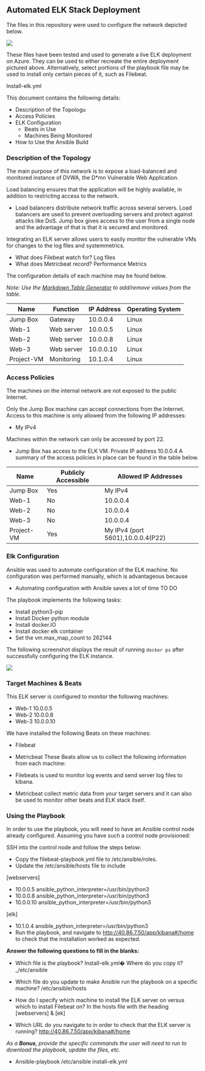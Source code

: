 ## Automated ELK Stack Deployment

The files in this repository were used to configure the network depicted below.

![](diagrams/ProjectDiagram.PNG)


These files have been tested and used to generate a live ELK deployment on Azure. They can be used to either recreate the entire deployment pictured above. Alternatively, select portions of the playbook file may be used to install only certain pieces of it, such as Filebeat.

  Install-elk.yml

This document contains the following details:
- Description of the Topologu
- Access Policies
- ELK Configuration
  - Beats in Use
  - Machines Being Monitored
- How to Use the Ansible Build


### Description of the Topology

The main purpose of this network is to expose a load-balanced and monitored instance of DVWA, the D*mn Vulnerable Web Application.

Load balancing ensures that the application will be highly available, in addition to restricting access to the network.
- Load balancers distribute network traffic across several servers. Load balancers are used to prevent overloading servers and protect against attacks like DoS. Jump box gives access to the user from a single node and the advantage of that is that it is secured and monitored.

Integrating an ELK server allows users to easily monitor the vulnerable VMs for changes to the log files and systemmetrics.
- What does Filebeat watch for? Log files 
- What does Metricbeat record? Performance Metrics

The configuration details of each machine may be found below.

_Note: Use the [Markdown Table
Generator](http://www.tablesgenerator.com/markdown_tables) to add/remove values from the table_.

| Name      | Function  | IP Address | Operating System |
|---------- |---------- |------------|------------------|
| Jump Box  | Gateway   | 10.0.0.4   | Linux            |
| Web-1     | Web server| 10.0.0.5   | Linux            |
| Web-2     | Web server| 10.0.0.8   | Linux            |
| Web-3     | Web server| 10.0.0.10  | Linux            |
| Project-VM| Monitoring| 10.1.0.4   | Linux            |
### Access Policies

The machines on the internal network are not exposed to the public Internet. 

Only the Jump Box machine can accept connections from the Internet. Access to this machine is only allowed from the following IP addresses:

- My IPv4

Machines within the network can only be accessed by port 22.
- Jump Box has access to the ELK VM. Private IP address 10.0.0.4
A summary of the access policies in place can be found in the table below.

| Name       | Publicly Accessible | Allowed IP Addresses               |
|----------  |---------------------|------------------------------------|
| Jump Box   | Yes                 |  My IPv4                           |
| Web-1      | No                  |  10.0.0.4                          |
| Web-2      | No                  |  10.0.0.4                          |
| Web-3      | No                  |  10.0.0.4                          |
| Project-VM | Yes	  |  My IPv4 (port 5601),10.0.0.4(P22) |            |
	


### Elk Configuration

Ansible was used to automate configuration of the ELK machine. No configuration was performed manually, which is advantageous because
- Automating configuration with Ansible saves a lot of time TO DO

The playbook implements the following tasks:
- Install python3-pip
- Install Docker python module
- Install docker.IO
- Install docker elk container
- Set the vm.max_map_count to 262144

The following screenshot displays the result of running `docker ps` after successfully configuring the ELK instance.

![](diagrams/DockerPS.PNG)

### Target Machines & Beats
This ELK server is configured to monitor the following machines:

- Web-1 10.0.0.5
- Web-2 10.0.0.8
- Web-3 10.0.0.10

We have installed the following Beats on these machines:
- Filebeat
- Metricbeat
These Beats allow us to collect the following information from each machine:
- Filebeats is used to monitor log events and send server log files to kibana.

- Metricbeat collect metric data from your target servers and it can also be used to monitor other beats and ELK stack itself.


### Using the Playbook
In order to use the playbook, you will need to have an Ansible control node already configured. Assuming you have such a control node provisioned: 

SSH into the control node and follow the steps below:
- Copy the filebeat-playbook.yml file to /etc/ansible/roles.
- Update the /etc/ansible/hosts file to include

[webservers]
- 10.0.0.5 ansible_python_interpreter=/usr/bin/python3
- 10.0.0.8 ansible_python_interpreter=/usr/bin/python3
- 10.0.0.10 ansible_python_interpreter=/usr/bin/python3

[elk]
- 10.1.0.4 ansible_python_interpreter=/usr/bin/python3
- Run the playbook, and navigate to http://40.86.7.50/app/kibana#/home to check that the installation worked as expected.

**Answer the following questions to fill in the blanks:**

 - Which file is the playbook? Install-elk.yml�
   Where do you copy it?_/etc/ansible

 - Which file do you update to make Ansible run the playbook on a specific machine? /etc/ansible/hosts
   
 - How do I specify which machine to install the ELK server on versus which to install Filebeat on?
   In the hosts file with the heading [webservers] & [ek]

 - Which URL do you navigate to in order to check that the ELK server is running?
   http://40.86.7.50/app/kibana#/home 

_As a **Bonus**, provide the specific commands the user will need to run to download the playbook, update the files, etc._

- Ansible-playbook /etc/ansible install-elk.yml
